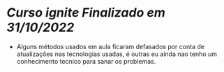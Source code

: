 # *Curso ignite Finalizado em 31/10/2022*

- Alguns métodos usados em aula ficaram defasados por conta de atualizações nas tecnologias usadas, é outras eu ainda nao tenho um conhecimento tecnico para sanar os problemas.